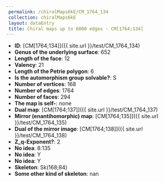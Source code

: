```yaml
--- 
 permalink: /chiralMaps6kE/CM_1764_134 
 collection: chiralMaps6kE
 layout: dataEntry
 title: Chiral maps up to 6000 edges - CM[1764;134]
---
```


- **ID**: [CM[1764;134]]({{ site.url }}/test/CM_1764_134)
- **Genus of the underlying surface**: 652
- **Length of the face**: 12
- **Valency**: 21
- **Length of the Petrie polygon**: 6
- **Is the automorphism group solvable?**: S
- **Number of vertices**: 168
- **Number of edges**: 1764
- **Number of faces**: 294
- **The map is self-**: none
- **Dual map**: [CM[1764;137]]({{ site.url }}/test/CM_1764_137)
- **Mirror (enantihomorphic) map**: [CM[1764;135]]({{ site.url }}/test/CM_1764_135)
- **Dual of the mirror image**: [CM[1764;138]]({{ site.url }}/test/CM_1764_138)
- **Z_q-Exponent?**: 2
- **No idea**:  8:135
- **No idea**: Y
- **No idea**: Y
- **Skeleton**: Sk(168;84)
- **Some other kind of skeleton**: nan
